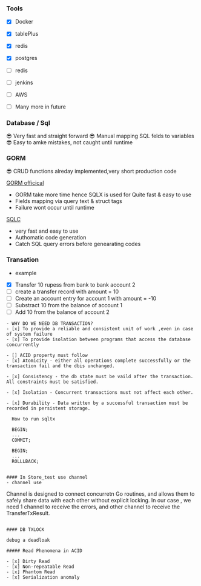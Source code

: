 ### Tools
- [x] Docker
- [x] tablePlus
- [x] redis
- [x] postgres
- [ ] redis
- [ ] jenkins
- [ ] AWS
- [ ] Many more in future
  

### Database / Sql
😎 Very fast and straight forward
😎 Manual mapping SQL felds to variables
😎 Easy to amke mistakes, not caught until runtime

### GORM
😎  CRUD functions alreday implemented,very short production code

[GORM officical](https://gorm.io/docs/create.html) <a href="https://gorm.io/docs/create.html" style="color: blue;"></a>

- GORM take more time hence SQLX is used for Quite fast & easy to use
- Fields mapping via query text & struct tags
- Failure wont occur until runtime

[SQLC](https://sqlc.dev/) <a href="https://gorm.io/docs/create.html" style="color: blue;"></a>
- very fast and easy to use
- Authomatic code generation
- Catch SQL query errors before genearating codes


### Transation
- example
- [x] Transfer 10 rupess from bank to bank account 2
- [ ]  create a transfer record with amount = 10
- [ ]  Create an account entry for account 1 with amount = -10
- [ ]  Substract 10 from the balance of account 1
- [ ]  Add 10 from the balance of account 2
  
```
- WHY DO WE NEED DB TRANSACTION?
- [x] To provide a reliable and consistent unit of work ,even in case of system failure
- [x] To provide isolation between programs that access the database concurrently 
  
- [] ACID property must follow 
- [x] Atomicity - either all operations complete successfully or the transaction fail and the dbis unchanged.

- [x] Consistency - the db state must be vaild after the transaction. All constraints must be satisfied.

- [x] Isolation - Concurrent transactions must not affect each other.

- [x] Durability - Data written by a successful transaction must be recorded in persistent storage.
  
  How to run sqltx

  BEGIN;
  ...
  COMMIT;

  BEGIN;
  ...
  ROLLLBACK;


#### In Store_test use channel
- channel use 
```
Channel is designed to connect concurretn Go routines,
and allows them to safely share data with each other without explicit locking. In our case , we need 1 channel to receive the errors, and other channel to receive the TransferTxResult.

```

#### DB TXLOCK

debug a deadloak

##### Read Phenomena in ACID

- [x] Dirty Read
- [x] Non-repeatable Read
- [x] Phantom Read
- [x] Serialization anomaly
